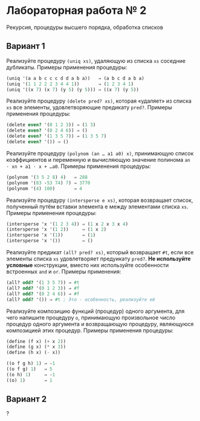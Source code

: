 # Лабораторная работа № 2
Рекурсия, процедуры высшего порядка, обработка списков


## Вариант 1
Реализуйте процедуру `(uniq xs)`, удаляющую из списка `xs` соседние дубликаты. Примеры применения процедуры:
```scheme
(uniq '(a a b c c c d d a b a))   ⇒ (a b c d a b a)
(uniq '(1 1 2 2 2 3 4 4 1))       ⇒ (1 2 3 4 1)
(uniq '((x 7) (x 7) (y 5) (y 5))) ⇒ ((x 7) (y 5))
```

Реализуйте процедуру `(delete pred? xs)`, которая «удаляет» из списка `xs` все элементы, удовлетворяющие предикату `pred?`. Примеры применения процедуры:
```scheme
(delete even? '(0 1 2 3)) ⇒ (1 3)
(delete even? '(0 2 4 6)) ⇒ ()
(delete even? '(1 3 5 7)) ⇒ (1 3 5 7)
(delete even? '()) ⇒ ()
```
Реализуйте процедуру `(polynom (an … a1 a0) x)`, принимающую список коэффициентов и переменную и вычисляющую значение полинома `an ⋅ xn + a1 ⋅ x + …a0`. Примеры применения процедуры:
```scheme
(polynom '(3 5 2 8) 4)   ⇒ 288
(polynom '(83 -53 74) 7) ⇒ 3770
(polynom '(4) 100)       ⇒ 4
```

Реализуйте процедуру `(intersperse e xs)`, которая возвращает список, полученный путём вставки элемента е между элементами списка `xs`. Примеры применения процедуры:
```scheme
(intersperse 'x '(1 2 3 4)) ⇒ (1 x 2 x 3 x 4)
(intersperse 'x '(1 2))     ⇒ (1 x 2)
(intersperse 'x '(1))       ⇒ (1)
(intersperse 'x '())        ⇒ ()
```

Реализуйте предикат `(all? pred? xs)`, который возвращает `#t`, если все элементы списка `xs` удовлетворяет предуикату `pred?`. **Не используйте условные** конструкции, вместо них используйте особенности встроенных `and` и `or`. Примеры применения:
```scheme
(all? odd? '(1 3 5 7)) ⇒ #t
(all? odd? '(0 1 2 3)) ⇒ #f
(all? odd? '(0 2 4 6)) ⇒ #f
(all? odd? '()) ⇒ #t ; Это - особенность, реализуйте её
```

Реализуйте композицию функций (процедур) одного аргумента, для чего напишите процедуру `o`, принимающую произвольное число процедур одного аргумента и возвращающую процедуру, являющуюся композицией этих процедур. Примеры применения процедуры:
```scheme
(define (f x) (+ x 2))
(define (g x) (* x 3))
(define (h x) (- x))

((o f g h) 1) ⇒ -1
((o f g) 1)   ⇒ 5
((o h) 1)     ⇒ -1
((o) 1)       ⇒ 1
```

## Вариант 2
?